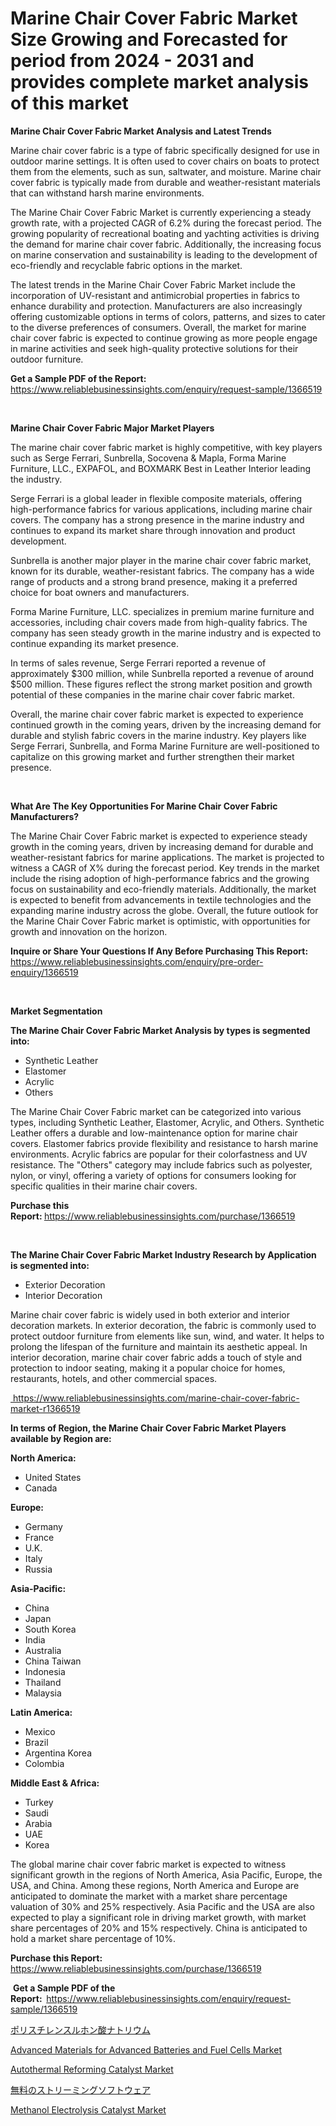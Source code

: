 <p><h1>Marine Chair Cover Fabric Market Size Growing and Forecasted for period from 2024 - 2031 and provides complete market analysis of this market</h1></p><p><strong>Marine Chair Cover Fabric Market Analysis and Latest Trends</strong></p>
<p><p>Marine chair cover fabric is a type of fabric specifically designed for use in outdoor marine settings. It is often used to cover chairs on boats to protect them from the elements, such as sun, saltwater, and moisture. Marine chair cover fabric is typically made from durable and weather-resistant materials that can withstand harsh marine environments.</p><p>The Marine Chair Cover Fabric Market is currently experiencing a steady growth rate, with a projected CAGR of 6.2% during the forecast period. The growing popularity of recreational boating and yachting activities is driving the demand for marine chair cover fabric. Additionally, the increasing focus on marine conservation and sustainability is leading to the development of eco-friendly and recyclable fabric options in the market.</p><p>The latest trends in the Marine Chair Cover Fabric Market include the incorporation of UV-resistant and antimicrobial properties in fabrics to enhance durability and protection. Manufacturers are also increasingly offering customizable options in terms of colors, patterns, and sizes to cater to the diverse preferences of consumers. Overall, the market for marine chair cover fabric is expected to continue growing as more people engage in marine activities and seek high-quality protective solutions for their outdoor furniture.</p></p>
<p><strong>Get a Sample PDF of the Report:&nbsp;</strong> <a href="https://www.reliablebusinessinsights.com/enquiry/request-sample/1366519">https://www.reliablebusinessinsights.com/enquiry/request-sample/1366519</a></p>
<p>&nbsp;</p>
<p><strong>Marine Chair Cover Fabric Major Market Players</strong></p>
<p><p>The marine chair cover fabric market is highly competitive, with key players such as Serge Ferrari, Sunbrella, Socovena & Mapla, Forma Marine Furniture, LLC., EXPAFOL, and BOXMARK Best in Leather Interior leading the industry. </p><p>Serge Ferrari is a global leader in flexible composite materials, offering high-performance fabrics for various applications, including marine chair covers. The company has a strong presence in the marine industry and continues to expand its market share through innovation and product development.</p><p>Sunbrella is another major player in the marine chair cover fabric market, known for its durable, weather-resistant fabrics. The company has a wide range of products and a strong brand presence, making it a preferred choice for boat owners and manufacturers.</p><p>Forma Marine Furniture, LLC. specializes in premium marine furniture and accessories, including chair covers made from high-quality fabrics. The company has seen steady growth in the marine industry and is expected to continue expanding its market presence.</p><p>In terms of sales revenue, Serge Ferrari reported a revenue of approximately $300 million, while Sunbrella reported a revenue of around $500 million. These figures reflect the strong market position and growth potential of these companies in the marine chair cover fabric market.</p><p>Overall, the marine chair cover fabric market is expected to experience continued growth in the coming years, driven by the increasing demand for durable and stylish fabric covers in the marine industry. Key players like Serge Ferrari, Sunbrella, and Forma Marine Furniture are well-positioned to capitalize on this growing market and further strengthen their market presence.</p></p>
<p>&nbsp;</p>
<p><strong>What Are The Key Opportunities For Marine Chair Cover Fabric Manufacturers?</strong></p>
<p><p>The Marine Chair Cover Fabric market is expected to experience steady growth in the coming years, driven by increasing demand for durable and weather-resistant fabrics for marine applications. The market is projected to witness a CAGR of X% during the forecast period. Key trends in the market include the rising adoption of high-performance fabrics and the growing focus on sustainability and eco-friendly materials. Additionally, the market is expected to benefit from advancements in textile technologies and the expanding marine industry across the globe. Overall, the future outlook for the Marine Chair Cover Fabric market is optimistic, with opportunities for growth and innovation on the horizon.</p></p>
<p><strong>Inquire or Share Your Questions If Any Before Purchasing This Report:</strong> <a href="https://www.reliablebusinessinsights.com/enquiry/pre-order-enquiry/1366519">https://www.reliablebusinessinsights.com/enquiry/pre-order-enquiry/1366519</a></p>
<p>&nbsp;</p>
<p><strong>Market Segmentation</strong></p>
<p><strong>The Marine Chair Cover Fabric Market Analysis by types is segmented into:</strong></p>
<p><ul><li>Synthetic Leather</li><li>Elastomer</li><li>Acrylic</li><li>Others</li></ul></p>
<p><p>The Marine Chair Cover Fabric market can be categorized into various types, including Synthetic Leather, Elastomer, Acrylic, and Others. Synthetic Leather offers a durable and low-maintenance option for marine chair covers. Elastomer fabrics provide flexibility and resistance to harsh marine environments. Acrylic fabrics are popular for their colorfastness and UV resistance. The "Others" category may include fabrics such as polyester, nylon, or vinyl, offering a variety of options for consumers looking for specific qualities in their marine chair covers.</p></p>
<p><strong>Purchase this Report:&nbsp;</strong><a href="https://www.reliablebusinessinsights.com/purchase/1366519">https://www.reliablebusinessinsights.com/purchase/1366519</a></p>
<p>&nbsp;</p>
<p><strong>The Marine Chair Cover Fabric Market Industry Research by Application is segmented into:</strong></p>
<p><ul><li>Exterior Decoration</li><li>Interior Decoration</li></ul></p>
<p><p>Marine chair cover fabric is widely used in both exterior and interior decoration markets. In exterior decoration, the fabric is commonly used to protect outdoor furniture from elements like sun, wind, and water. It helps to prolong the lifespan of the furniture and maintain its aesthetic appeal. In interior decoration, marine chair cover fabric adds a touch of style and protection to indoor seating, making it a popular choice for homes, restaurants, hotels, and other commercial spaces.</p></p>
<p><a href="https://www.reliablebusinessinsights.com/marine-chair-cover-fabric-market-r1366519">&nbsp;https://www.reliablebusinessinsights.com/marine-chair-cover-fabric-market-r1366519</a></p>
<p><strong>In terms of Region, the Marine Chair Cover Fabric Market Players available by Region are:</strong></p>
<p>
    <p> <strong> North America: </strong>
        <ul>
            <li>United States</li>
            <li>Canada</li>
        </ul>
        </p> 
    <p> <strong> Europe: </strong>
        <ul>
            <li>Germany</li>
            <li>France</li>
            <li>U.K.</li>
            <li>Italy</li>
            <li>Russia</li>
        </ul>
        </p> 
    <p> <strong> Asia-Pacific: </strong>
        <ul>
            <li>China</li>
            <li>Japan</li>
            <li>South Korea</li>
            <li>India</li>
            <li>Australia</li>
            <li>China Taiwan</li>
            <li>Indonesia</li>
            <li>Thailand</li>
            <li>Malaysia</li>
        </ul>
        </p> 
    <p> <strong> Latin America: </strong>
        <ul>
            <li>Mexico</li>
            <li>Brazil</li>
            <li>Argentina Korea</li>
            <li>Colombia</li>
        </ul>
        </p> 
    <p> <strong> Middle East & Africa: </strong>
        <ul>
            <li>Turkey</li>
            <li>Saudi</li>
            <li>Arabia</li>
            <li>UAE</li>
            <li>Korea</li>
        </ul>
    </p>
    </p>
<p><p>The global marine chair cover fabric market is expected to witness significant growth in the regions of North America, Asia Pacific, Europe, the USA, and China. Among these regions, North America and Europe are anticipated to dominate the market with a market share percentage valuation of 30% and 25% respectively. Asia Pacific and the USA are also expected to play a significant role in driving market growth, with market share percentages of 20% and 15% respectively. China is anticipated to hold a market share percentage of 10%.</p></p>
<p><strong>Purchase this Report: </strong><a href="https://www.reliablebusinessinsights.com/purchase/1366519">https://www.reliablebusinessinsights.com/purchase/1366519</a></p>
<p>&nbsp;<strong>Get a Sample PDF of the Report:&nbsp;&nbsp;</strong><a href="https://www.reliablebusinessinsights.com/enquiry/request-sample/1366519">https://www.reliablebusinessinsights.com/enquiry/request-sample/1366519</a></p>
<p><strong></strong></p>
<p><p><a href="https://medium.com/@trevawiszk20231/%E3%83%8A%E3%83%88%E3%83%AA%E3%82%A6%E3%83%A0%E3%83%9D%E3%83%AA%E3%82%B9%E3%83%81%E3%83%AC%E3%83%B3%E3%82%B9%E3%83%AB%E3%83%9B%E3%83%B3%E9%85%B8%E5%B8%82%E5%A0%B4%E8%A6%8F%E6%A8%A1-cagr-%E3%83%88%E3%83%AC%E3%83%B3%E3%83%892024-2030-53945d6c4a4d">ポリスチレンスルホン酸ナトリウム</a></p><p><a href="https://github.com/irjbaube82/Market-Research-Report-List-1/blob/main/advanced-materials-for-advanced-batteries-and-fuel-cells-market.md">Advanced Materials for Advanced Batteries and Fuel Cells Market</a></p><p><a href="https://www.linkedin.com/pulse/autothermal-reforming-catalyst-market-size-growth-industry-analysis-nmeaf">Autothermal Reforming Catalyst Market</a></p><p><a href="https://medium.com/@bonniehoppe1/%E7%84%A1%E6%96%99%E3%82%B9%E3%83%88%E3%83%AA%E3%83%BC%E3%83%9F%E3%83%B3%E3%82%B0%E3%82%BD%E3%83%95%E3%83%88%E3%82%A6%E3%82%A7%E3%82%A2%E5%B8%82%E5%A0%B4%E3%81%AF-%E5%B8%82%E5%A0%B4%E3%82%B7%E3%82%A7%E3%82%A2-%E5%B8%82%E5%A0%B4%E5%8B%95%E5%90%91-%E5%B8%82%E5%A0%B4%E6%88%90%E9%95%B7%E3%81%AB%E9%96%A2%E3%81%99%E3%82%8B%E6%83%85%E5%A0%B1%E3%82%92%E6%8F%90%E4%BE%9B%E3%81%97%E3%81%BE%E3%81%99-8d27a321ad3c">無料のストリーミングソフトウェア</a></p><p><a href="https://www.linkedin.com/pulse/future-trends-global-methanol-electrolysis-catalyst-market-insights-xpyff">Methanol Electrolysis Catalyst Market</a></p></p>